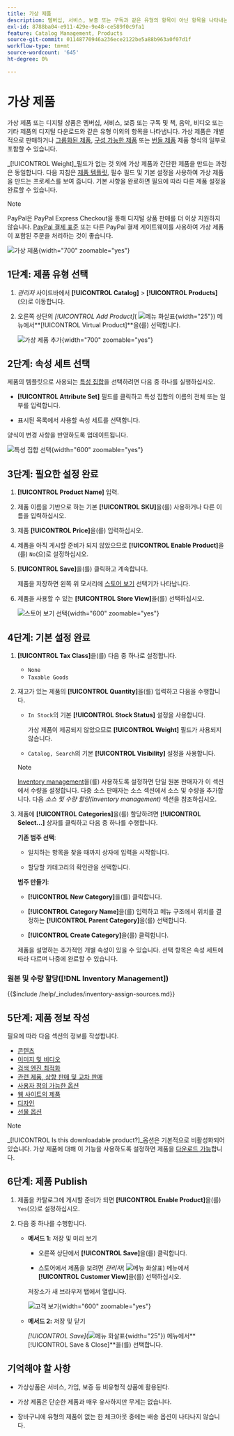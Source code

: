 ```yaml
---
title: 가상 제품
description: 멤버십, 서비스, 보증 또는 구독과 같은 유형의 항목이 아닌 항목을 나타내는 가상 제품을 만드는 방법을 알아봅니다.
exl-id: 8788ba04-e911-429e-9e48-ce589f0c9fa1
feature: Catalog Management, Products
source-git-commit: 01148770946a236ece2122be5a88b963a0f07d1f
workflow-type: tm+mt
source-wordcount: '645'
ht-degree: 0%

---
```


# 가상 제품

가상 제품 또는 디지털 상품은 멤버십, 서비스, 보증 또는 구독 및 책, 음악, 비디오 또는 기타 제품의 디지털 다운로드와 같은 유형 이외의 항목을 나타냅니다. 가상 제품은 개별적으로 판매하거나 [그룹화된 제품](product-create-grouped.md), [구성 가능한 제품](product-create-configurable.md) 또는 [번들 제품](product-create-bundle.md) 제품 형식의 일부로 포함할 수 있습니다.

_[!UICONTROL Weight]_필드가 없는 것 외에 가상 제품과 간단한 제품을 만드는 과정은 동일합니다. 다음 지침은 [제품 템플릿](attribute-sets.md), 필수 필드 및 기본 설정을 사용하여 가상 제품을 만드는 프로세스를 보여 줍니다. 기본 사항을 완료하면 필요에 따라 다른 제품 설정을 완료할 수 있습니다.

>[!NOTE]
>
>PayPal은 PayPal Express Checkout을 통해 디지털 상품 판매를 더 이상 지원하지 않습니다. [PayPal 결제 표준](../stores-purchase/paypal-payments-standard.md) 또는 다른 PayPal 결제 게이트웨이를 사용하여 가상 제품이 포함된 주문을 처리하는 것이 좋습니다.

![가상 제품](./assets/product-virtual-membership.png){width="700" zoomable="yes"}

## 1단계: 제품 유형 선택

1. _관리자_ 사이드바에서 **[!UICONTROL Catalog]** > **[!UICONTROL Products]**(으)로 이동합니다.

1. 오른쪽 상단의 _[!UICONTROL Add Product]_( ![메뉴 화살표](../assets/icon-menu-down-arrow-red.png){width="25"}) 메뉴에서&#x200B;**[!UICONTROL Virtual Product]**을(를) 선택합니다.

   ![가상 제품 추가](./assets/product-add-virtual.png){width="700" zoomable="yes"}

## 2단계: 속성 세트 선택

제품의 템플릿으로 사용되는 [특성 집합](attribute-sets.md)을 선택하려면 다음 중 하나를 실행하십시오.

- **[!UICONTROL Attribute Set]** 필드를 클릭하고 특성 집합의 이름의 전체 또는 일부를 입력합니다.

- 표시된 목록에서 사용할 속성 세트를 선택합니다.

양식이 변경 사항을 반영하도록 업데이트됩니다.

![특성 집합 선택](./assets/product-create-choose-attribute-set.png){width="600" zoomable="yes"}

## 3단계: 필요한 설정 완료

1. **[!UICONTROL Product Name]** 입력.

1. 제품 이름을 기반으로 하는 기본 **[!UICONTROL SKU]**&#x200B;을(를) 사용하거나 다른 이름을 입력하십시오.

1. 제품 **[!UICONTROL Price]**&#x200B;을(를) 입력하십시오.

1. 제품을 아직 게시할 준비가 되지 않았으므로 **[!UICONTROL Enable Product]**&#x200B;을(를) `No`(으)로 설정하십시오.

1. **[!UICONTROL Save]**&#x200B;을(를) 클릭하고 계속합니다.

   제품을 저장하면 왼쪽 위 모서리에 [스토어 보기](introduction.md#product-scope) 선택기가 나타납니다.

1. 제품을 사용할 수 있는 **[!UICONTROL Store View]**&#x200B;을(를) 선택하십시오.

   ![스토어 보기 선택](./assets/product-create-store-view-choose.png){width="600" zoomable="yes"}

## 4단계: 기본 설정 완료

1. **[!UICONTROL Tax Class]**&#x200B;을(를) 다음 중 하나로 설정합니다.

   - `None`
   - `Taxable Goods`

1. 재고가 있는 제품의 **[!UICONTROL Quantity]**&#x200B;을(를) 입력하고 다음을 수행합니다.

   - `In Stock`의 기본 **[!UICONTROL Stock Status]** 설정을 사용합니다.

     가상 제품이 제공되지 않았으므로 **[!UICONTROL Weight]** 필드가 사용되지 않습니다.

   - `Catalog, Search`의 기본 **[!UICONTROL Visibility]** 설정을 사용합니다.

   >[!NOTE]
   >
   >[Inventory management](../inventory-management/introduction.md)을(를) 사용하도록 설정하면 단일 원본 판매자가 이 섹션에서 수량을 설정합니다. 다중 소스 판매자는 소스 섹션에서 소스 및 수량을 추가합니다. 다음 _소스 및 수량 할당(Inventory management)_ 섹션을 참조하십시오.

1. 제품에 **[!UICONTROL Categories]**&#x200B;을(를) 할당하려면 **[!UICONTROL Select…]** 상자를 클릭하고 다음 중 하나를 수행합니다.

   **기존 범주 선택**:

   - 일치하는 항목을 찾을 때까지 상자에 입력을 시작합니다.

   - 할당할 카테고리의 확인란을 선택합니다.

   **범주 만들기**:

   - **[!UICONTROL New Category]**&#x200B;을(를) 클릭합니다.

   - **[!UICONTROL Category Name]**&#x200B;을(를) 입력하고 메뉴 구조에서 위치를 결정하는 **[!UICONTROL Parent Category]**&#x200B;을(를) 선택합니다.

   - **[!UICONTROL Create Category]**&#x200B;을(를) 클릭합니다.

   제품을 설명하는 추가적인 개별 속성이 있을 수 있습니다. 선택 항목은 속성 세트에 따라 다르며 나중에 완료할 수 있습니다.

### 원본 및 수량 할당([!DNL Inventory Management])

{{$include /help/_includes/inventory-assign-sources.md}}

## 5단계: 제품 정보 작성

필요에 따라 다음 섹션의 정보를 작성합니다.

- [콘텐츠](product-content.md)
- [이미지 및 비디오](product-images-and-video.md)
- [검색 엔진 최적화](product-search-engine-optimization.md)
- [관련 제품, 상향 판매 및 교차 판매](related-products-up-sells-cross-sells.md)
- [사용자 정의 가능한 옵션](settings-advanced-custom-options.md)
- [웹 사이트의 제품](settings-basic-websites.md)
- [디자인](settings-advanced-design.md)
- [선물 옵션](product-gift-options.md)

>[!NOTE]
>
>_[!UICONTROL Is this downloadable product?]_옵션은 기본적으로 비활성화되어 있습니다. 가상 제품에 대해 이 기능을 사용하도록 설정하면 제품을 [다운로드 가능](product-create-downloadable.md#downloadable-product)합니다.

## 6단계: 제품 Publish

1. 제품을 카탈로그에 게시할 준비가 되면 **[!UICONTROL Enable Product]**&#x200B;을(를) `Yes`(으)로 설정하십시오.

1. 다음 중 하나를 수행합니다.

   - **메서드 1:** 저장 및 미리 보기

      - 오른쪽 상단에서 **[!UICONTROL Save]**&#x200B;을(를) 클릭합니다.

      - 스토어에서 제품을 보려면 _관리자_( ![메뉴 화살표](../assets/icon-menu-down-arrow-black.png)) 메뉴에서 **[!UICONTROL Customer View]**&#x200B;을(를) 선택하십시오.

     저장소가 새 브라우저 탭에서 열립니다.

     ![고객 보기](./assets/product-admin-customer-view.png){width="600" zoomable="yes"}

   - **메서드 2:** 저장 및 닫기

     _[!UICONTROL Save]_(![메뉴 화살표](../assets/icon-menu-down-arrow-red.png){width="25"}) 메뉴에서&#x200B;**[!UICONTROL Save & Close]**을(를) 선택합니다.

## 기억해야 할 사항

- 가상상품은 서비스, 가입, 보증 등 비유형적 상품에 활용된다.

- 가상 제품은 단순한 제품과 매우 유사하지만 무게는 없습니다.

- 장바구니에 유형의 제품이 없는 한 체크아웃 중에는 배송 옵션이 나타나지 않습니다.
